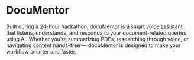 # DocuMentor
Built during a 24-hour hackathon, docuMentor is a smart voice assistant that listens, understands, and responds to your document-related queries using AI. Whether you're summarizing PDFs, researching through voice, or navigating content hands-free — docuMentor is designed to make your workflow smarter and faster.
